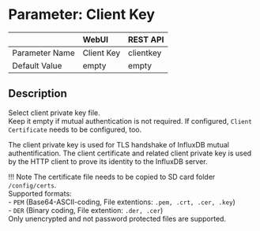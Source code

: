 # Parameter: Client Key

|                   | WebUI               | REST API
|:---               |:---                 |:----
| Parameter Name    | Client Key          | clientkey
| Default Value     | empty               | empty


## Description

Select client private key file.<br>
Keep it empty if mutual authentication is not required. If configured, `Client Certificate` needs to be configured, too.

The client private key is used for TLS handshake of InfluxDB mutual authentification. The client certificate and 
related client private key is used by the HTTP client to prove its identity to the InfluxDB server.


!!! Note
The certificate file needs to be copied to SD card folder `/config/certs`.<br>
    Supported formats:<br>
    - `PEM` (Base64-ASCII-coding, File extentions: `.pem, .crt, .cer, .key`)<br>
    - `DER` (Binary coding, File extention: `.der, .cer`)<br>
    Only unencrypted and not password protected files are supported.
